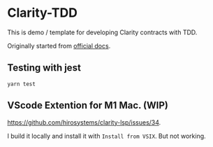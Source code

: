 # Clarity-TDD
This is demo / template for developing Clarity contracts with TDD.

Originally started from [official docs](https://github.com/clarity-lang/overview).

## Testing with jest
```
yarn test
```

## VScode Extention for M1 Mac. (WIP)
https://github.com/hirosystems/clarity-lsp/issues/34.

I build it locally and install it with `Install from VSIX`. But not working.
